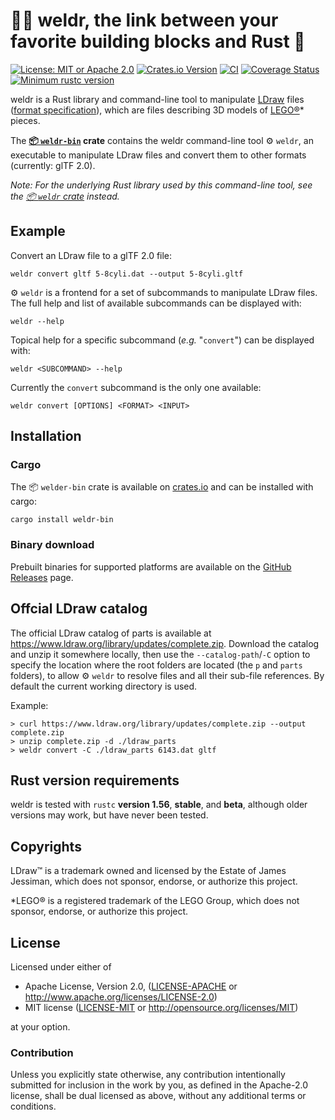 # 👨‍🏭 weldr, the link between your favorite building blocks and Rust 🧱

[![License: MIT or Apache 2.0](https://img.shields.io/badge/License-MIT%20or%20Apache2-blue.svg)](https://github.com/djeedai/weldr#license)
[![Crates.io Version](https://img.shields.io/crates/v/weldr-bin.svg)](https://crates.io/crates/weldr-bin)
[![CI](https://github.com/djeedai/weldr/workflows/CI/badge.svg?branch=main)](https://github.com/djeedai/weldr/actions?query=workflow%3ACI)
[![Coverage Status](https://coveralls.io/repos/github/djeedai/weldr/badge.svg?branch=main)](https://coveralls.io/github/djeedai/weldr?branch=main)
[![Minimum rustc version](https://img.shields.io/badge/rustc-1.56.0+-lightgray.svg)](#rust-version-requirements)

weldr is a Rust library and command-line tool to manipulate [LDraw](https://www.ldraw.org/) files ([format specification](https://www.ldraw.org/article/218.html)), which are files describing 3D models of [LEGO®](http://www.lego.com)* pieces.

The **[📦 `weldr-bin`](https://crates.io/crates/weldr-bin) crate** contains the weldr command-line tool ⚙ `weldr`, an executable to manipulate LDraw files and convert them to other formats (currently: glTF 2.0).

_Note: For the underlying Rust library used by this command-line tool, see the [📦 `weldr` crate](https://crates.io/crates/weldr) instead._

## Example

Convert an LDraw file to a glTF 2.0 file:

```shell
weldr convert gltf 5-8cyli.dat --output 5-8cyli.gltf
```

⚙ `weldr` is a frontend for a set of subcommands to manipulate LDraw files. The full help and list of available subcommands can be displayed with:

```shell
weldr --help
```

Topical help for a specific subcommand (_e.g._ "`convert`") can be displayed with:

```shell
weldr <SUBCOMMAND> --help
```

Currently the `convert` subcommand is the only one available:

```shell
weldr convert [OPTIONS] <FORMAT> <INPUT>
```

## Installation

### Cargo

The 📦 `welder-bin` crate is available on [crates.io](https://crates.io/crates/weldr-bin) and can be installed with cargo:

```shell
cargo install weldr-bin
```

### Binary download

Prebuilt binaries for supported platforms are available on the [GitHub Releases](https://github.com/djeedai/weldr/releases) page.

## Offcial LDraw catalog

The official LDraw catalog of parts is available at <https://www.ldraw.org/library/updates/complete.zip>. Download the catalog and unzip it somewhere locally, then use the `--catalog-path`/`-C` option to specify the location where the root folders are located (the `p` and `parts` folders), to allow ⚙ `weldr` to resolve files and all their sub-file references. By default the current working directory is used.

Example:

```shell
> curl https://www.ldraw.org/library/updates/complete.zip --output complete.zip
> unzip complete.zip -d ./ldraw_parts
> weldr convert -C ./ldraw_parts 6143.dat gltf
```

## Rust version requirements

weldr is tested with `rustc` **version 1.56**, **stable**, and **beta**, although older versions may work, but have never been tested.

## Copyrights

LDraw™ is a trademark owned and licensed by the Estate of James Jessiman, which does not sponsor, endorse, or authorize this project.

*LEGO® is a registered trademark of the LEGO Group, which does not sponsor, endorse, or authorize this project.

## License

Licensed under either of

- Apache License, Version 2.0, ([LICENSE-APACHE](LICENSE-APACHE) or <http://www.apache.org/licenses/LICENSE-2.0>)
- MIT license ([LICENSE-MIT](LICENSE-MIT) or <http://opensource.org/licenses/MIT>)

at your option.

### Contribution

Unless you explicitly state otherwise, any contribution intentionally submitted
for inclusion in the work by you, as defined in the Apache-2.0 license,
shall be dual licensed as above, without any additional terms or conditions.
